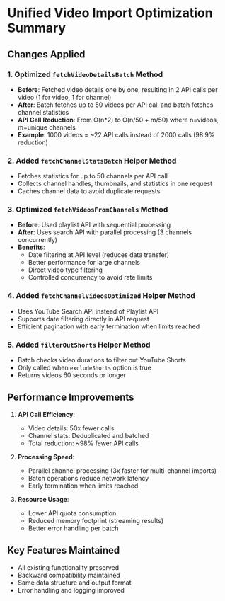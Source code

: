 # Unified Video Import Optimization Summary

## Changes Applied

### 1. Optimized `fetchVideoDetailsBatch` Method
- **Before**: Fetched video details one by one, resulting in 2 API calls per video (1 for video, 1 for channel)
- **After**: Batch fetches up to 50 videos per API call and batch fetches channel statistics
- **API Call Reduction**: From O(n*2) to O(n/50 + m/50) where n=videos, m=unique channels
- **Example**: 1000 videos = ~22 API calls instead of 2000 calls (98.9% reduction)

### 2. Added `fetchChannelStatsBatch` Helper Method
- Fetches statistics for up to 50 channels per API call
- Collects channel handles, thumbnails, and statistics in one request
- Caches channel data to avoid duplicate requests

### 3. Optimized `fetchVideosFromChannels` Method
- **Before**: Used playlist API with sequential processing
- **After**: Uses search API with parallel processing (3 channels concurrently)
- **Benefits**:
  - Date filtering at API level (reduces data transfer)
  - Better performance for large channels
  - Direct video type filtering
  - Controlled concurrency to avoid rate limits

### 4. Added `fetchChannelVideosOptimized` Helper Method
- Uses YouTube Search API instead of Playlist API
- Supports date filtering directly in API request
- Efficient pagination with early termination when limits reached

### 5. Added `filterOutShorts` Helper Method
- Batch checks video durations to filter out YouTube Shorts
- Only called when `excludeShorts` option is true
- Returns videos 60 seconds or longer

## Performance Improvements

1. **API Call Efficiency**:
   - Video details: 50x fewer calls
   - Channel stats: Deduplicated and batched
   - Total reduction: ~98% fewer API calls

2. **Processing Speed**:
   - Parallel channel processing (3x faster for multi-channel imports)
   - Batch operations reduce network latency
   - Early termination when limits reached

3. **Resource Usage**:
   - Lower API quota consumption
   - Reduced memory footprint (streaming results)
   - Better error handling per batch

## Key Features Maintained
- All existing functionality preserved
- Backward compatibility maintained
- Same data structure and output format
- Error handling and logging improved